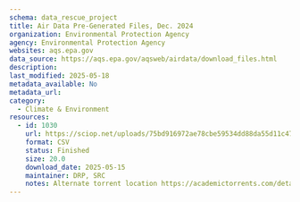 ```yaml
---
schema: data_rescue_project 
title: Air Data Pre-Generated Files, Dec. 2024
organization: Environmental Protection Agency
agency: Environmental Protection Agency
websites: aqs.epa.gov
data_source: https://aqs.epa.gov/aqsweb/airdata/download_files.html
description: 
last_modified: 2025-05-18
metadata_available: No
metadata_url: 
category:
  - Climate & Environment 
resources:
  - id: 1030
    url: https://sciop.net/uploads/75bd916972ae78cbe59534dd88da55d11c4719f2
    format: CSV
    status: Finished
    size: 20.0
    download_date: 2025-05-15
    maintainer: DRP, SRC
    notes: Alternate torrent location https://academictorrents.com/details/75bd916972ae78cbe59534dd88da55d11c4719f2
---
```

